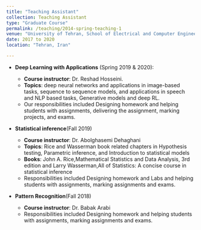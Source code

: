 ```yaml
---
title: "Teaching Assistant"
collection: Teaching Assistant
type: "Graduate Course"
permalink: /teaching/2014-spring-teaching-1
venue: "University of Tehran, School of Electrical and Computer Engineering"
date: 2017 to 2020
location: "Tehran, Iran"

---
```


* **Deep Learning with Applications** (Spring 2019 & 2020):
	* **Course instructor**: Dr. Reshad Hosseini.
	* **Topics**: deep neural networks and applications in image-based tasks, sequence to sequence models, and applications in speech and NLP based tasks, Generative models and deep RL.
	* Our responsibilities included Designing homework and helping students with assignments, delivering the assignment, marking projects, and exams.

* **Statistical inference**(Fall 2019)

    * **Course instructor**: Dr. Abolghasemi Dehaghani
    * **Topics**: Rice and Wasserman book related chapters in Hypothesis testing, Parametric inference, and Introduction to statistical models
    * **Books**: John A. Rice,Mathematical Statistics and Data Analysis, 3rd edition and Larry Wasserman,All of Statistics: A concise course in statistical inference
    * Responsibilities included Designing homework and Labs and helping students with assignments, marking assignments and exams.

* **Pattern Recognition**(Fall 2018)
    * **Course instructor**: Dr. Babak Arabi
    * Responsibilities included Designing homework and helping students with assignments, marking assignments and exams.



